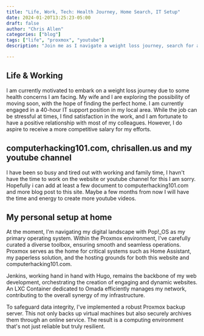 ```yaml
---
title: "Life, Work, Tech: Health Journey, Home Search, IT Setup"
date: 2024-01-20T13:25:23-05:00
draft: false
author: "Chris Allen"
categories: ["blog"]
tags: ["life", "proxmox", "youtube"]
description: "Join me as I navigate a weight loss journey, search for a new home, and balance a demanding IT job. Explore my tech setup with Proxmox, Pop!_OS, and robust backup solutions for a resilient digital environment."

---
```


## Life & Working

I am currently motivated to embark on a weight loss journey due to some health concerns I am facing. My wife and I are exploring the possibility of moving soon, with the hope of finding the perfect home. I am currently engaged in a 40-hour IT support position in my local area. While the job can be stressful at times, I find satisfaction in the work, and I am fortunate to have a positive relationship with most of my colleagues. However, I do aspire to receive a more competitive salary for my efforts.


## computerhacking101.com, chrisallen.us and my youtube channel

I have been so busy and tired out with working and family time,  I havn't have the time to work on the website or youtube channel for this I am sorry.   Hopefully i can add at least a few document to computerhacking101.com and more blog post to this site.  Maybe a few months from now I will have the time and energy to create more youtube videos.  


## My personal setup at home

At the moment, I'm navigating my digital landscape with Pop!_OS as my primary operating system. Within the Proxmox environment, I've carefully curated a diverse toolbox, ensuring smooth and seamless operations. Proxmox serves as the home for critical systems such as Home Assistant, my paperless solution, and the hosting grounds for both this website and computerhacking101.com.

Jenkins, working hand in hand with Hugo, remains the backbone of my web development, orchestrating the creation of engaging and dynamic websites. An LXC Container dedicated to Omada efficiently manages my network, contributing to the overall synergy of my infrastructure.

To safeguard data integrity, I've implemented a robust Proxmox backup server. This not only backs up virtual machines but also securely archives them through an online service. The result is a computing environment that's not just reliable but truly resilient.







